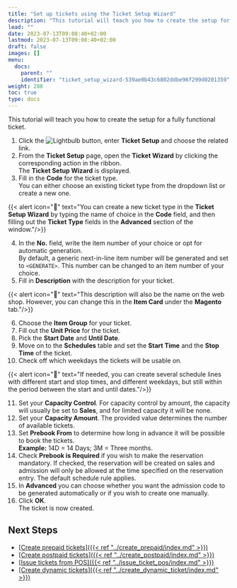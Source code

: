 ```yaml
---
title: "Set up tickets using the Ticket Setup Wizard"
description: "This tutorial will teach you how to create the setup for a fully functional ticket."
lead: ""
date: 2023-07-13T09:08:40+02:00
lastmod: 2023-07-13T09:08:40+02:00
draft: false
images: []
menu:
  docs:
    parent: ""
    identifier: "ticket_setup_wizard-539ae0b43c6802ddbe96f299d0201359"
weight: 288
toc: true
type: docs
---
```



This tutorial will teach you how to create the setup for a fully functional ticket.

1. Click the ![Lightbulb](Lightbulb_icon.PNG) button, enter **Ticket Setup** and choose the related link.
2. From the **Ticket Setup** page, open the **Ticket Wizard** by clicking the corresponding action in the ribbon.    
   The **Ticket Setup Wizard** is displayed.
3. Fill in the **Code** for the ticket type.     
   You can either choose an existing ticket type from the dropdown list or create a new one.   

{{< alert icon="📝" text="You can create a new ticket type in the <b>Ticket Setup Wizard</b> by typing the name of choice in the <b>Code</b> field, and then filling out the <b>Ticket Type</b> fields in the <b>Advanced</b> section of the window."/>}}

4. In the **No.** field, write the item number of your choice or opt for automatic generation.     
   By default, a generic next-in-line item number will be generated and set to `<GENERATE>`. This number can be changed to an item number of your choice.  
5. Fill in **Description** with the description for your ticket. 

{{< alert icon="📝" text="This description will also be the name on the web shop. However, you can change this in the <b>Item Card</b> under the <b>Magento</b> tab."/>}}

6. Choose the **Item Group** for your ticket.
7. Fill out the **Unit Price** for the ticket.
8. Pick the **Start Date** and **Until Date**.
9. Move on to the **Schedules** table and set the **Start Time** and the **Stop Time** of the ticket.
10.  Check off which weekdays the tickets will be usable on.

{{< alert icon="📝" text="If needed, you can create several schedule lines with different start and stop times, and different weekdays, but still within the period between the start and until dates."/>}}

11.  Set your **Capacity Control**. 
    For capacity control by amount, the capacity will usually be set to **Sales**, and for limited capacity it will be none.
12.	Set your **Capacity Amount**. 
    The provided value determines the number of available tickets.
13.	Set **Prebook From** to determine how long in advance it will be possible to book the tickets.         
    **Example:** 14D = 14 Days; 3M = Three months.
14.	Check **Prebook is Required** if you wish to make the reservation mandatory. If checked, the reservation will be created on sales and admission will only be allowed at the time specified on the reservation entry. The default schedule rule applies.
15. In **Advanced** you can choose whether you want the admission code to be generated automatically or if you wish to create one manually. 
16.	Click **OK**.    
    The ticket is now created.

## Next Steps

- [<ins>Create prepaid tickets<ins>]({{< ref "../create_prepaid/index.md" >}})
- [<ins>Create postpaid tickets<ins>]({{< ref "../create_postpaid/index.md" >}})
- [<ins>Issue tickets from POS<ins>]({{< ref "../issue_ticket_pos/index.md" >}})
- [<ins>Create dynamic tickets<ins>]({{< ref "../create_dynamic_ticket/index.md" >}})
